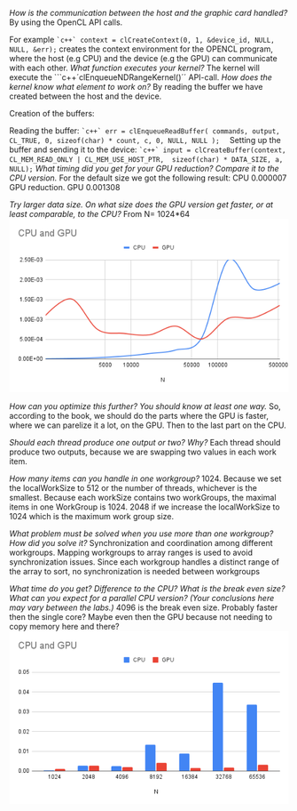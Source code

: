 *How is the communication between the host and the graphic card handled?*
By using the OpenCL API calls.

For example
`` `c++`
context = clCreateContext(0, 1, &device_id, NULL, NULL, &err);
``
creates the context environment for the OPENCL program, where the host (e.g CPU) and the device (e.g the GPU) can communicate with each other.
*What function executes your kernel?*
The kernel will execute the  ```c++´clEnqueueNDRangeKernel()´´ API-call. 
*How does the kernel know what element to work on?*
By reading the buffer we have created between the host and the device. 

Creation of the buffers:

Reading the buffer: 
`` `c++`
	err = clEnqueueReadBuffer( commands, output, CL_TRUE, 0, sizeof(char) * count, c, 0, NULL, NULL );  
``
Setting up the buffer and sending it to the device: 
`` `c++`
	input = clCreateBuffer(context,  CL_MEM_READ_ONLY | CL_MEM_USE_HOST_PTR,  sizeof(char) * DATA_SIZE, a, NULL);
``
*What timing did you get for your GPU reduction? Compare it to the CPU version.*
For the default size we got the following result:
CPU 0.000007
GPU reduction.
GPU 0.001308


*Try larger data size. On what size does the GPU version get faster, or at least comparable, to the CPU?*
From N= 1024*64 
![](max_cpu_vs_png.png)

*How can you optimize this further? You should know at least one way.*
So, according to the book, we should do the parts where the GPU is faster, where we can parelize it a lot, on the GPU. Then to the last part on the CPU.

*Should each thread produce one output or two? Why?*
Each thread should produce two outputs, because we are swapping two values in each work item. 

*How many items can you handle in one workgroup?*
1024. Because we set the localWorkSize to 512 or the number of threads, whichever is the smallest. Because each workSize contains two workGroups, the maximal items in one WorkGroup is 1024. 2048 if we increase the localWorkSize to 1024 which is the maximum work group size. 

*What problem must be solved when you use more than one workgroup? How did you solve it?*
Synchronization and coordination among different workgroups. Mapping workgroups to array ranges is used to avoid synchronization issues. Since each workgroup handles a distinct range of the array to sort, no synchronization is needed between workgroups

*What time do you get? Difference to the CPU? What is the break even size? What can you expect for a parallel CPU version? (Your conclusions here may vary between the labs.)*
4096 is the break even size. Probably faster then the single core? Maybe even then the GPU because not needing to copy memory here and there?
![](Bitonic.png)
